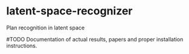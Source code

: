 # latent-space-recognizer
Plan recognition in latent space

#TODO
Documentation of actual results, papers and proper installation instructions.

